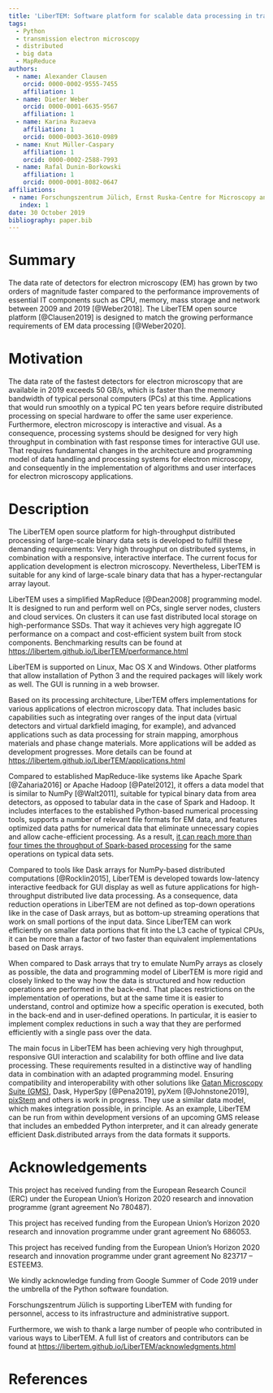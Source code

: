 ```yaml
---
title: 'LiberTEM: Software platform for scalable data processing in transmission electron microscopy'
tags:
  - Python
  - transmission electron microscopy
  - distributed
  - big data
  - MapReduce
authors:
  - name: Alexander Clausen
    orcid: 0000-0002-9555-7455
    affiliation: 1
  - name: Dieter Weber
    orcid: 0000-0001-6635-9567
    affiliation: 1
  - name: Karina Ruzaeva
    affiliation: 1
    orcid: 0000-0003-3610-0989
  - name: Knut Müller-Caspary
    affiliation: 1
    orcid: 0000-0002-2588-7993
  - name: Rafal Dunin-Borkowski
    affiliation: 1
    orcid: 0000-0001-8082-0647
affiliations:
 - name: Forschungszentrum Jülich, Ernst Ruska-Centre for Microscopy and Spectroscopy with Electrons
   index: 1
date: 30 October 2019
bibliography: paper.bib
---
```


# Summary

The data rate of detectors for electron microscopy (EM) has grown by two orders
of magnitude faster compared to the performance improvements of essential IT
components such as CPU, memory, mass storage and network between 2009 and 2019
[@Weber2018]. The LiberTEM open source platform [@Clausen2019] is designed to
match the growing performance requirements of EM data processing [@Weber2020].

# Motivation

The data rate of the fastest detectors for electron microscopy that are
available in 2019 exceeds 50 GB/s, which is faster than the memory bandwidth of
typical personal computers (PCs) at this time. Applications that would run
smoothly on a typical PC ten years before require distributed processing on
special hardware to offer the same user experience. Furthermore, electron
microscopy is interactive and visual. As a consequence, processing systems
should be designed for very high throughput in combination with fast response
times for interactive GUI use. That requires fundamental changes in the
architecture and programming model of data handling and processing systems for
electron microscopy, and consequently in the implementation of algorithms and
user interfaces for electron microscopy applications.

# Description

The LiberTEM open source platform for high-throughput distributed
processing of large-scale binary data sets is developed to
fulfill these demanding requirements: Very high throughput on distributed
systems, in combination with a responsive, interactive interface. The current
focus for application development is electron microscopy. Nevertheless, LiberTEM
is suitable for any kind of large-scale binary data that has a hyper-rectangular
array layout.

LiberTEM uses a simplified MapReduce [@Dean2008] programming model. It is
designed to run and perform well on PCs, single server nodes, clusters and cloud
services. On clusters it can use fast distributed local storage on
high-performance SSDs. That way it achieves very high aggregate IO performance
on a compact and cost-efficient system built from stock components. Benchmarking
results can be found at https://libertem.github.io/LiberTEM/performance.html

LiberTEM is supported on Linux, Mac OS X and Windows. Other platforms that allow
installation of Python 3 and the required packages will likely work as well. The
GUI is running in a web browser.

Based on its processing architecture, LiberTEM offers implementations for
various applications of electron microscopy data. That includes basic
capabilities such as integrating over ranges of the input data (virtual
detectors and virtual darkfield imaging, for example), and advanced applications
such as data processing for strain mapping, amorphous materials and phase change
materials. More applications will be added as development progresses. More
details can be found at https://libertem.github.io/LiberTEM/applications.html

Compared to established MapReduce-like systems like Apache Spark [@Zaharia2016]
or Apache Hadoop [@Patel2012], it offers a data model that is similar to NumPy
[@Walt2011], suitable for typical binary data from area detectors, as opposed to
tabular data in the case of Spark and Hadoop. It includes interfaces to the
established Python-based numerical processing tools, supports a number of
relevant file formats for EM data, and features optimized data paths for
numerical data that eliminate unnecessary copies and allow cache-efficient
processing. As a result, [it can reach more than four times the throughput of
Spark-based processing](https://github.com/LiberTEM/LiberTEM/issues/18) for the
same operations on typical data sets.

Compared to tools like Dask arrays for NumPy-based distributed
computations [@Rocklin2015], LiberTEM is developed towards low-latency
interactive feedback for GUI display as well as future applications for
high-throughput distributed live data processing. As a consequence, data
reduction operations in LiberTEM are not defined as top-down operations like in
the case of Dask arrays, but as bottom-up streaming operations that work on
small portions of the input data. Since LiberTEM can work efficiently on smaller
data portions that fit into the L3 cache of typical CPUs, it can be more than a
factor of two faster than equivalent implementations based on Dask arrays.

When compared to Dask arrays that try to emulate NumPy arrays as closely as
possible, the data and programming model of LiberTEM is more rigid and closely
linked to the way how the data is structured and how reduction operations are
performed in the back-end. That places restrictions on the implementation of
operations, but at the same time it is easier to understand, control and
optimize how a specific operation is executed, both in the back-end and in
user-defined operations. In particular, it is easier to implement complex
reductions in such a way that they are performed efficiently with a single pass
over the data.

The main focus in LiberTEM has been achieving very high throughput, responsive
GUI interaction and scalability for both offline and live data processing. These
requirements resulted in a distinctive way of handling data in combination with
an adapted programming model. Ensuring compatibility and interoperability with
other solutions like [Gatan Microscopy Suite
(GMS)](http://www.gatan.com/products/tem-analysis/gatan-microscopy-suite-software),
Dask, HyperSpy [@Pena2019], pyXem [@Johnstone2019],
[pixStem](https://pixstem.org/) and others is work in progress. They use a
similar data model, which makes integration possible, in principle. As an
example, LiberTEM can be run from within development versions of an upcoming GMS
release that includes an embedded Python interpreter, and it can already generate
efficient Dask.distributed arrays from the data formats it supports.

# Acknowledgements

This project has received funding from the European Research Council (ERC) under
the European Union’s Horizon 2020 research and innovation programme (grant
agreement No 780487).

This project has received funding from the European Union’s Horizon 2020
research and innovation programme under grant agreement No 686053.

This project has received funding from the European Union’s Horizon 2020
research and innovation programme under grant agreement No 823717 – ESTEEM3.

We kindly acknowledge funding from Google Summer of Code 2019 under the umbrella
of the Python software foundation.

Forschungszentrum Jülich is supporting LiberTEM with funding for personnel,
access to its infrastructure and administrative support.

Furthermore, we wish to thank a large number of people who contributed in
various ways to LiberTEM. A full list of creators and contributors can be found
at https://libertem.github.io/LiberTEM/acknowledgments.html

# References
